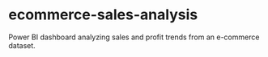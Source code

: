 # ecommerce-sales-analysis
Power BI dashboard analyzing sales and profit trends from an e-commerce dataset.
